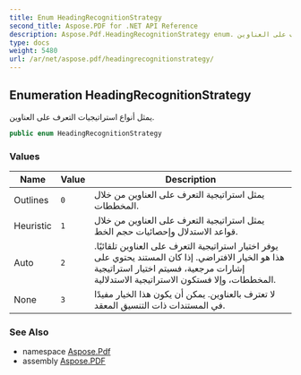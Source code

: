 ```yaml
---
title: Enum HeadingRecognitionStrategy
second_title: Aspose.PDF for .NET API Reference
description: Aspose.Pdf.HeadingRecognitionStrategy enum. يمثل أنواع استراتيجيات التعرف على العناوين
type: docs
weight: 5480
url: /ar/net/aspose.pdf/headingrecognitionstrategy/
---
```

## Enumeration HeadingRecognitionStrategy

يمثل أنواع استراتيجيات التعرف على العناوين.

```csharp
public enum HeadingRecognitionStrategy
```

### Values

| Name | Value | Description |
| --- | --- | --- |
| Outlines | `0` | يمثل استراتيجية التعرف على العناوين من خلال المخططات. |
| Heuristic | `1` | يمثل استراتيجية التعرف على العناوين من خلال قواعد الاستدلال وإحصائيات حجم الخط. |
| Auto | `2` | يوفر اختيار استراتيجية التعرف على العناوين تلقائيًا. هذا هو الخيار الافتراضي. إذا كان المستند يحتوي على إشارات مرجعية، فسيتم اختيار استراتيجية المخططات، وإلا فستكون الاستراتيجية الاستدلالية. |
| None | `3` | لا تعترف بالعناوين. يمكن أن يكون هذا الخيار مفيدًا في المستندات ذات التنسيق المعقد. |

### See Also

* namespace [Aspose.Pdf](../../aspose.pdf/)
* assembly [Aspose.PDF](../../)